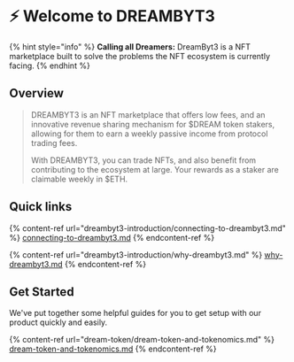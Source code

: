 # ⚡ Welcome to DREAMBYT3

{% hint style="info" %}
**Calling all Dreamers:** DreamByt3 is a NFT marketplace built to solve the problems the NFT ecosystem is currently facing.
{% endhint %}

## Overview

> DREAMBYT3 is an NFT marketplace that offers low fees, and an innovative revenue sharing mechanism for $DREAM token stakers, allowing for them to earn a weekly passive income from protocol trading fees.
>
> With DREAMBYT3, you can trade NFTs, and also benefit from contributing to the ecosystem at large. Your rewards as a staker are claimable weekly in $ETH.

## Quick links

{% content-ref url="dreambyt3-introduction/connecting-to-dreambyt3.md" %}
[connecting-to-dreambyt3.md](dreambyt3-introduction/connecting-to-dreambyt3.md)
{% endcontent-ref %}

{% content-ref url="dreambyt3-introduction/why-dreambyt3.md" %}
[why-dreambyt3.md](dreambyt3-introduction/why-dreambyt3.md)
{% endcontent-ref %}

## Get Started

We've put together some helpful guides for you to get setup with our product quickly and easily.

{% content-ref url="dream-token/dream-token-and-tokenomics.md" %}
[dream-token-and-tokenomics.md](dream-token/dream-token-and-tokenomics.md)
{% endcontent-ref %}
